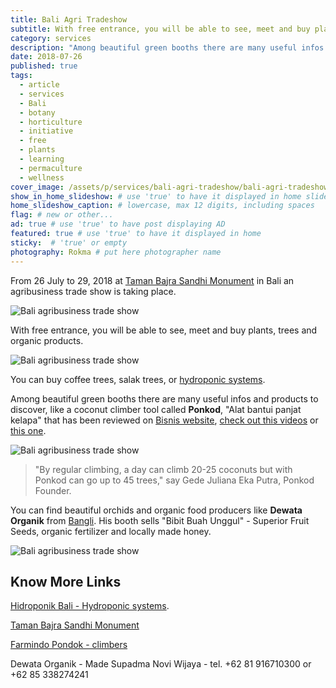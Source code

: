 ```yaml
---
title: Bali Agri Tradeshow
subtitle: With free entrance, you will be able to see, meet and buy plants, trees and organic products.
category: services
description: "Among beautiful green booths there are many useful infos and products to discover, like a coconut climber tool called Ponkod."
date: 2018-07-26
published: true
tags:
  - article
  - services
  - Bali
  - botany
  - horticulture
  - initiative
  - free
  - plants
  - learning
  - permaculture
  - wellness
cover_image: /assets/p/services/bali-agri-tradeshow/bali-agri-tradeshow.jpg
show_in_home_slideshow: # use 'true' to have it displayed in home slideshow
home_slideshow_caption: # lowercase, max 12 digits, including spaces
flag: # new or other...
ad: true # use 'true' to have post displaying AD
featured: true # use 'true' to have it displayed in home
sticky:  # 'true' or empty
photography: Rokma # put here photographer name
---
```


From 26 July to 29, 2018 at [Taman Bajra Sandhi Monument](https://goo.gl/maps/Am5UzTVAaHz) in Bali an agribusiness trade show is taking place.

![Bali agribusiness trade show](/assets/p/services/bali-agri-tradeshow/bali-agri-tradeshow-05.jpg)

With free entrance, you will be able to see, meet and buy plants, trees and organic products.

![Bali agribusiness trade show](/assets/p/services/bali-agri-tradeshow/bali-agri-tradeshow-02.jpg)

You can buy coffee trees, salak trees, or [hydroponic systems](http://hidroponikbali.com).

Among beautiful green booths there are many useful infos and products to discover, like a coconut climber tool called **Ponkod**, "Alat bantui panjat kelapa" that has been reviewed on [Bisnis website](http://entrepreneur.bisnis.com/read/20180204/263/734055/peluang-usaha-berkat-inovasi-produk-ini-panjat-kelapa-selihai-tupai-), [check out this videos](https://youtu.be/K-RCTw9p6DU) or [this one](https://youtu.be/dcWB8dHKIak).


![Bali agribusiness trade show](/assets/p/services/bali-agri-tradeshow/bali-agri-tradeshow-03.jpg)

>"By regular climbing, a day can climb 20-25 coconuts but with Ponkod can go up to 45 trees," say Gede Juliana Eka Putra, Ponkod Founder.

You can find beautiful orchids and organic food producers like **Dewata Organik** from [Bangli](https://goo.gl/maps/9sxcDHEaALw). His booth sells "Bibit Buah Unggul" - Superior Fruit Seeds, organic fertilizer and locally made honey.


![Bali agribusiness trade show](/assets/p/services/bali-agri-tradeshow/bali-agri-tradeshow-04.jpg)



## Know More Links

[Hidroponik Bali - Hydroponic systems](http://hidroponikbali.com).

[Taman Bajra Sandhi Monument](https://goo.gl/maps/Am5UzTVAaHz)

[Farmindo Pondok - climbers](http://www.farmintek.com)

Dewata Organik - Made Supadma Novi Wijaya - tel. +62 81 916710300 or +62 85 338274241
